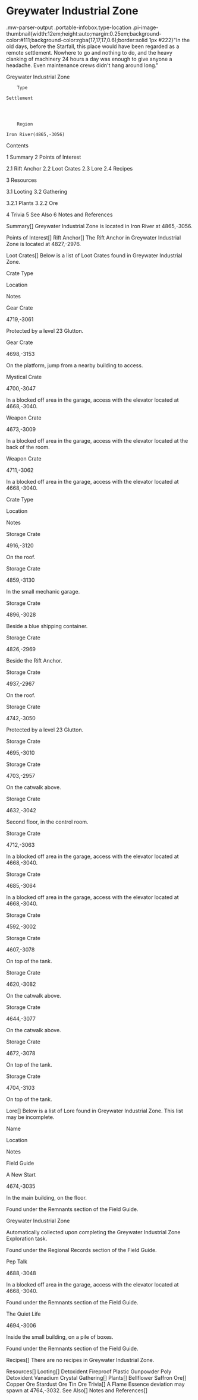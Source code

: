 # Greywater Industrial Zone

.mw-parser-output .portable-infobox.type-location .pi-image-thumbnail{width:12em;height:auto;margin:0.25em;background-color:#111;background-color:rgba(17,17,17,0.6);border:solid 1px #222}"In the old days, before the Starfall, this place would have been regarded as a remote settlement. Nowhere to go and nothing to do, and the heavy clanking of machinery 24 hours a day was enough to give anyone a headache. Even maintenance crews didn't hang around long."

Greywater Industrial Zone

	

	
		Type
	
	Settlement



	
		Region
	
	Iron River(4865,-3056)




Contents

1 Summary
2 Points of Interest

2.1 Rift Anchor
2.2 Loot Crates
2.3 Lore
2.4 Recipes


3 Resources

3.1 Looting
3.2 Gathering

3.2.1 Plants
3.2.2 Ore




4 Trivia
5 See Also
6 Notes and References



Summary[]
Greywater Industrial Zone is located in Iron River at 4865,-3056.

Points of Interest[]
Rift Anchor[]
The Rift Anchor in Greywater Industrial Zone is located at 4827,-2976.

Loot Crates[]
Below is a list of Loot Crates found in Greywater Industrial Zone.



Crate Type

Location

Notes


Gear Crate

4719,-3061

Protected by a level 23 Glutton.


Gear Crate

4698,-3153

On the platform, jump from a nearby building to access.


Mystical Crate

4700,-3047

In a blocked off area in the garage, access with the elevator located at 4668,-3040.


Weapon Crate

4673,-3009

In a blocked off area in the garage, access with the elevator located at the back of the room.


Weapon Crate

4711,-3062

In a blocked off area in the garage, access with the elevator located at 4668,-3040.






Crate Type

Location

Notes


Storage Crate

4916,-3120

On the roof.


Storage Crate

4859,-3130

In the small mechanic garage.


Storage Crate

4896,-3028

Beside a blue shipping container.


Storage Crate

4826,-2969

Beside the Rift Anchor.


Storage Crate

4937,-2967

On the roof.


Storage Crate

4742,-3050

Protected by a level 23 Glutton.


Storage Crate

4695,-3010




Storage Crate

4703,-2957

On the catwalk above.


Storage Crate

4632,-3042

Second floor, in the control room.


Storage Crate

4712,-3063

In a blocked off area in the garage, access with the elevator located at 4668,-3040.


Storage Crate

4685,-3064

In a blocked off area in the garage, access with the elevator located at 4668,-3040.


Storage Crate

4592,-3002




Storage Crate

4607,-3078

On top of the tank.


Storage Crate

4620,-3082

On the catwalk above.


Storage Crate

4644,-3077

On the catwalk above.


Storage Crate

4672,-3078

On top of the tank.


Storage Crate

4704,-3103

On top of the tank.


Lore[]
Below is a list of Lore found in Greywater Industrial Zone. This list may be incomplete.



Name

Location

Notes

Field Guide


A New Start

4674,-3035

In the main building, on the floor.

Found under the Remnants section of the Field Guide.


Greywater Industrial Zone



Automatically collected upon completing the Greywater Industrial Zone Exploration task.

Found under the Regional Records section of the Field Guide.


Pep Talk

4688,-3048

In a blocked off area in the garage, access with the elevator located at 4668,-3040.

Found under the Remnants section of the Field Guide.


The Quiet Life

4694,-3006

Inside the small building, on a pile of boxes.

Found under the Remnants section of the Field Guide.


Recipes[]
There are no recipes in Greywater Industrial Zone.

Resources[]
Looting[]
Detoxident
Fireproof Plastic
Gunpowder
Poly Detoxident
Vanadium Crystal
Gathering[]
Plants[]
Bellflower
Saffron
Ore[]
Copper Ore
Stardust Ore
Tin Ore
Trivia[]
A Flame Essence deviation may spawn at 4764,-3032.
See Also[]
Notes and References[]
